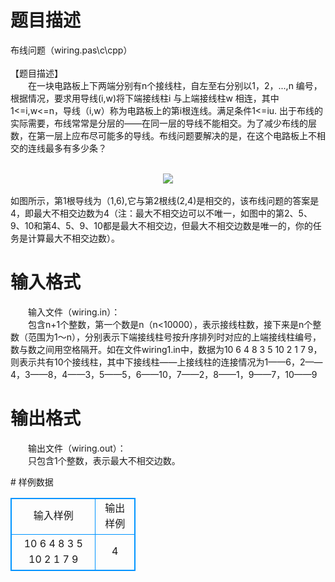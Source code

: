 # 

 
 # 题目描述 
<p>
布线问题（wiring.pas\c\cpp） <br><br>【题目描述】 <br>　　在一块电路板上下两端分别有n个接线柱，自左至右分别以1，2，...,n 编号，根据情况，要求用导线(i,w)将下端接线柱i 与上端接线柱w 相连，其中1<=i,w<=n，导线（i,w）称为电路板上的第i根连线。满足条件1<=i<j<=n的2条线 (i,w),(j,u)相交的充分必要条件是 w>u. 出于布线的实际需要，布线常常是分层的——在同一层的导线不能相交。为了减少布线的层数，在第一层上应布尽可能多的导线。布线问题要解决的是，在这个电路板上不相交的连线最多有多少条？<br><br><center><img src="/source/joyoi/tyvj-3351/img/aHR0cDovL3d3dy5qb3lvaS5jbi9wcm9ibGVtL3R5dmotMzM1MS9wcm9ibGVtc19pbWFnZXMvMjEyOS8xLmpwZw==.jpg"></img></center><br>如图所示，第1根导线为（1,6),它与第2根线(2,4)是相交的，该布线问题的答案是4，即最大不相交边数为4（注：最大不相交边可以不唯一，如图中的第2、5、9、10和第4、5、9、10都是最大不相交边，但最大不相交边数是唯一的，你的任务是计算最大不相交边数）。</p> 

 
 # 输入格式 
<p>
　　输入文件（wiring.in）：<br>　　包含n+1个整数，第一个数是n（n<10000），表示接线柱数，接下来是n个整数（范围为1～n），分别表示下端接线柱号按升序排列时对应的上端接线柱编号，数与数之间用空格隔开。如在文件wiring1.in中，数据为10  6  4  8  3  5  10  2  1  7  9，则表示共有10个接线柱，其中下接线柱——上接线柱的连接情况为1——6，2——4，3——8，4——3，5——5，6——10，7——2，8——1，9——7，10——9<br></p> 

 
 # 输出格式 
<p>
　　输出文件（wiring.out）：<br>　　只包含1个整数，表示最大不相交边数。<br></p> 
# 样例数据
<style>
        table,table tr th, table tr td { border:1px solid #0094ff; }
        table { width: 200px; min-height: 25px; line-height: 25px; text-align: center; border-collapse: collapse;}   
    </style>
<table>
	<tr>
		<td>输入样例</td>
		<td>输出样例</td>
	</tr>
<tr><td>10  6  4  8  3  5  10  2  1  7  9</td><td>4</td></tr></table>
